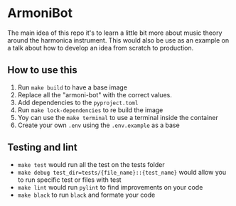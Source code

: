 # ArmoniBot
The main idea of this repo it's to learn a little bit more about music theory around the harmonica instrument. 
This would also be use as an example on a talk about how to develop an idea from scratch to production.


## How to use this
1. Run `make build` to have a base image
2. Replace all the "armoni-bot" with the correct values.
3. Add dependencies to the `pyproject.toml`
4. Run `make lock-dependencies` to re build the image
5. Yoy can use the `make terminal` to use a terminal inside the container
6. Create your own `.env` using the `.env.example` as a base 


## Testing and lint
- `make test` would run all the test on the tests folder
- `make debug test_dir=tests/{file_name}::{test_name}` would allow you to run specific test or files with test
- `make lint` would run `pylint` to find improvements on your code
- `make black` to run `black` and formate your code
